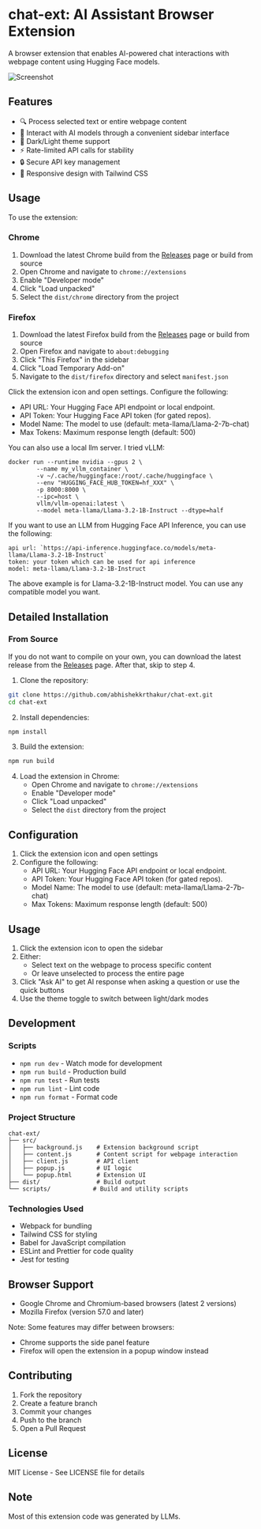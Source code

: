 # chat-ext: AI Assistant Browser Extension

A browser extension that enables AI-powered chat interactions with webpage content using Hugging Face models.

![Screenshot](https://github.com/abhishekkrthakur/chat-ext/blob/main/ss.png?raw=true)

## Features

- 🔍 Process selected text or entire webpage content
- 💬 Interact with AI models through a convenient sidebar interface
- 🎨 Dark/Light theme support
- ⚡ Rate-limited API calls for stability
- 🔒 Secure API key management
- 📱 Responsive design with Tailwind CSS

## Usage

To use the extension:

### Chrome
1. Download the latest Chrome build from the [Releases](https://github.com/abhishekkrthakur/chat-ext/releases) page or build from source
2. Open Chrome and navigate to `chrome://extensions`
3. Enable "Developer mode"
4. Click "Load unpacked"
5. Select the `dist/chrome` directory from the project

### Firefox
1. Download the latest Firefox build from the [Releases](https://github.com/abhishekkrthakur/chat-ext/releases) page or build from source
2. Open Firefox and navigate to `about:debugging`
3. Click "This Firefox" in the sidebar
4. Click "Load Temporary Add-on"
5. Navigate to the `dist/firefox` directory and select `manifest.json`

Click the extension icon and open settings. Configure the following:
   - API URL: Your Hugging Face API endpoint or local endpoint.
   - API Token: Your Hugging Face API token (for gated repos).
   - Model Name: The model to use (default: meta-llama/Llama-2-7b-chat)
   - Max Tokens: Maximum response length (default: 500)

You can also use a local llm server. I tried vLLM:

```
docker run --runtime nvidia --gpus 2 \
        --name my_vllm_container \
        -v ~/.cache/huggingface:/root/.cache/huggingface \
        --env "HUGGING_FACE_HUB_TOKEN=hf_XXX" \
        -p 8000:8000 \
        --ipc=host \
        vllm/vllm-openai:latest \
        --model meta-llama/Llama-3.2-1B-Instruct --dtype=half
```

If you want to use an LLM from Hugging Face API Inference, you can use the following:

```
api url: `https://api-inference.huggingface.co/models/meta-llama/Llama-3.2-1B-Instruct`
token: your token which can be used for api inference
model: meta-llama/Llama-3.2-1B-Instruct
```

The above example is for Llama-3.2-1B-Instruct model. You can use any compatible model you want.


## Detailed Installation

### From Source

If you do not want to compile on your own, you can download the latest release from the [Releases](https://github.com/abhishekkrthakur/chat-ext/releases) page. After that, skip to step 4.

1. Clone the repository:
```bash
git clone https://github.com/abhishekkrthakur/chat-ext.git
cd chat-ext
```

2. Install dependencies:
```bash
npm install
```

3. Build the extension:
```bash
npm run build
```

4. Load the extension in Chrome:
   - Open Chrome and navigate to `chrome://extensions`
   - Enable "Developer mode"
   - Click "Load unpacked"
   - Select the `dist` directory from the project

## Configuration

1. Click the extension icon and open settings
2. Configure the following:
   - API URL: Your Hugging Face API endpoint or local endpoint.
   - API Token: Your Hugging Face API token (for gated repos).
   - Model Name: The model to use (default: meta-llama/Llama-2-7b-chat)
   - Max Tokens: Maximum response length (default: 500)

## Usage

1. Click the extension icon to open the sidebar
2. Either:
   - Select text on the webpage to process specific content
   - Or leave unselected to process the entire page
3. Click "Ask AI" to get AI response when asking a question or use the quick buttons
4. Use the theme toggle to switch between light/dark modes

## Development

### Scripts

- `npm run dev` - Watch mode for development
- `npm run build` - Production build
- `npm run test` - Run tests
- `npm run lint` - Lint code
- `npm run format` - Format code

### Project Structure

```
chat-ext/
├── src/
│   ├── background.js    # Extension background script
│   ├── content.js       # Content script for webpage interaction
│   ├── client.js        # API client
│   ├── popup.js         # UI logic
│   └── popup.html       # Extension UI
├── dist/                # Build output
└── scripts/            # Build and utility scripts
```

### Technologies Used

- Webpack for bundling
- Tailwind CSS for styling
- Babel for JavaScript compilation
- ESLint and Prettier for code quality
- Jest for testing

## Browser Support

- Google Chrome and Chromium-based browsers (latest 2 versions)
- Mozilla Firefox (version 57.0 and later)

Note: Some features may differ between browsers:
- Chrome supports the side panel feature
- Firefox will open the extension in a popup window instead

## Contributing

1. Fork the repository
2. Create a feature branch
3. Commit your changes
4. Push to the branch
5. Open a Pull Request

## License

MIT License - See LICENSE file for details

## Note

Most of this extension code was generated by LLMs.